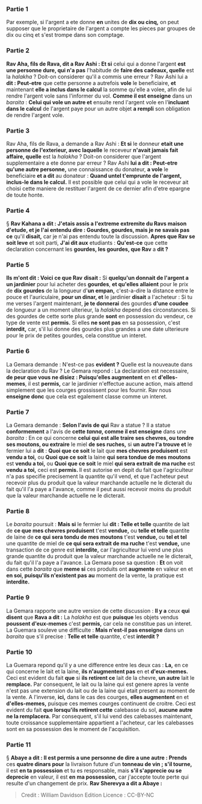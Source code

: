 
### Partie 1
Par exemple, si l'argent a ete donne <b>en</b> unites de <b>dix ou cinq,</b> on peut supposer que le proprietaire de l'argent a compte les pieces par groupes de dix ou cinq et s'est trompe dans son comptage.

### Partie 2
<b>Rav Aha, fils de Rava, dit a Rav Ashi : Et si</b> celui qui a donne l'argent <b>est une personne dure, qui n'a pas</b> l'habitude de <b>faire des cadeaux, quelle</b> est la <i>halakha</i> ? Doit-on considerer qu'il a commis une erreur ? Rav Ashi lui a <b>dit : Peut-etre</b> que cette personne a autrefois <b>vole</b> le beneficiaire, <b>et</b> maintenant <b>elle a inclus dans le calcul</b> la somme qu'elle a volee, afin de lui rendre l'argent vole sans l'informer du vol. <b>Comme il est enseigne</b> dans un <i>baraita</i> : <b>Celui qui vole un autre et</b> ensuite rend l'argent vole en l'<b>incluant dans le calcul</b> de l'argent paye pour un autre objet <b>a rempli</b> son obligation de rendre l'argent vole.

### Partie 3
Rav Aha, fils de Rava, a demande a Rav Ashi : <b>Et si</b> le donneur <b>etait une personne de l'exterieur, avec laquelle</b> le receveur <b>n'avait jamais fait affaire, quelle</b> est la <i>halakha</i> ? Doit-on considerer que l'argent supplementaire a ete donne par erreur ? Rav Ashi <b>lui a dit : Peut-etre qu'une autre personne,</b> une connaissance du donateur, <b>a vole</b> le beneficiaire <b>et a dit</b> au donateur : <b>Quand untel t'emprunte de l'argent, inclus-le dans le calcul.</b> Il est possible que celui qui a vole le receveur ait choisi cette maniere de restituer l'argent de ce dernier afin d'etre epargne de toute honte.

### Partie 4
§ <b>Rav Kahana a dit : J'etais assis a l'extreme <b>extremite du Ravs</b> maison d'etude, et je l'ai entendu dire : Gourdes, gourdes, mais je ne savais pas ce</b> qu'il <b>disait,</b> car je n'ai pas entendu toute la discussion. <b>Apres que Rav se soit leve</b> et soit parti, <b>J'ai dit aux</b> etudiants : <b>Qu'est-ce</b> que cette declaration concernant les <b>gourdes, les gourdes, que Rav</b> a <b>dit ?</b>

### Partie 5
<b>Ils m'ont dit : Voici ce que Rav</b> <b>disait :</b> Si <b>quelqu'un donnait de l'argent a un jardinier</b> pour lui acheter des <b>gourdes</b>, <b>et qu'elles allaient</b> pour le prix de <b>dix gourdes</b> de la longueur d'<b>un empan,</b> c'est-a-dire la distance entre le pouce et l'auriculaire, <b>pour un dinar, et</b> le jardinier <b>disait</b> a l'acheteur : Si tu me verses l'argent maintenant, <b>je te donnerai</b> des gourdes <b>d'une coudee</b> de longueur a un moment ulterieur, la <i>halakha</i> depend des circonstances. Si des gourdes de cette sorte plus grande <b>sont</b> en possession du vendeur, ce type de vente est <b>permis.</b> Si elles <b>ne sont pas</b> en sa possession, c'est <b>interdit,</b> car, s'il lui donne des gourdes plus grandes a une date ulterieure pour le prix de petites gourdes, cela constitue un interet.

### Partie 6
La Gemara demande : N'est-ce pas <b>evident ?</b> Quelle est la nouveaute dans la declaration du Rav ? Le Gemara repond : La declaration est necessaire, <b>de peur que vous ne disiez : Puisqu'elles augmentent</b> en et <b>d'elles-memes</b>, il est <b>permis,</b> car le jardinier n'effectue aucune action, mais attend simplement que les courges grossissent pour les fournir. Rav nous <b>enseigne donc</b> que cela est egalement classe comme un interet.

### Partie 7
La Gemara demande : <b>Selon l'avis de qui</b> Rav a statue ? Il a statue <b>conformement</b> a l'avis de <b>cette <i>tanna</i>, comme il est enseigne</b> dans une <i>baraita</i> : En ce qui concerne <b>celui qui est alle traire ses chevres, ou tondre ses moutons, ou extraire</b> le miel <b>de ses ruches,</b> si <b>un autre l'a trouve et</b> le fermier lui a <b>dit</b> : <b>Quoi que ce soit</b> le lait que <b>mes chevres produisent</b> est <b>vendu a toi,</b> ou <b>Quoi que ce soit</b> la laine <b>qui sera tondue de mes moutons</b> est <b>vendu a toi,</b> ou <b>Quoi que ce soit</b> le miel <b>qui sera extrait de ma ruche</b> est <b>vendu a toi,</b> ceci est <b>permis. </b> Il est autorise en depit du fait que l'agriculteur n'a pas specifie precisement la quantite qu'il vend, et que l'acheteur peut recevoir plus du produit que la valeur marchande actuelle ne le dicterait du fait qu'il l'a paye a l'avance, comme il peut aussi recevoir moins du produit que la valeur marchande actuelle ne le dicterait.

### Partie 8
Le <i>baraita</i> poursuit : <b>Mais si</b> le fermier lui <b>dit : Telle et telle</b> quantite de lait de <b>ce que mes chevres produisent</b> t'est <b>vendue,</b> ou <b>telle et telle</b> quantite de laine de <b>ce qui sera tondu de mes moutons</b> t'est <b>vendue, </b> ou <b>tel et tel</b> une quantite de miel de <b>ce qui sera extrait de ma ruche</b> t'est <b>vendue,</b> une transaction de ce genre est <b>interdite,</b> car l'agriculteur lui vend une plus grande quantite du produit que la valeur marchande actuelle ne le dicterait, du fait qu'il l'a paye a l'avance. La Gemara pose sa question : <b>Et</b> on voit dans cette <i>baraita</i> que <b>meme si</b> ces produits ont <b>augmente</b> en valeur en et <b>en soi, puisqu'ils n'existent pas</b> <b>au</b> moment</b> de la vente, la pratique est <b>interdite.</b>

### Partie 9
La Gemara rapporte une autre version de cette discussion : <b>Il y a</b> ceux <b>qui disent</b> que <b>Rava a dit :</b> La <i>halakha</i> est que <b>puisque</b> les objets vendus <b>poussent d'eux-memes</b> c'est <b>permis,</b> car cela ne constitue pas un interet. La Guemara souleve une difficulte : <b>Mais n'est-il pas enseigne</b> dans un <i>baraita</i> que s'il precise : <b>Telle et telle</b> quantite, c'est <b>interdit ?</b>

### Partie 10
La Guemara repond qu'il y a une difference entre les deux cas : <b>La,</b> en ce qui concerne le lait et la laine, <b>ils n'augmentent pas</b> en et <b>d'eux-memes.</b> Ceci est evident du fait <b>que</b> si <b>ils retirent ce</b> lait de la chevre, <b>un autre</b> lait le <b>remplace.</b> Par consequent, le lait ou la laine qui est genere apres la vente n'est pas une extension du lait ou de la laine qui etait present au moment de la vente. A l'inverse, <b>ici,</b> dans le cas des courges, <b>elles augmentent</b> en et <b>d'elles-memes,</b> puisque ces memes courges continuent de croitre. Ceci est evident du fait <b>que lorsqu'ils retirent cette</b> calebasse du sol, <b>aucune autre ne la remplacera.</b> Par consequent, s'il lui vend des calebasses maintenant, toute croissance supplementaire appartient a l'acheteur, car les calebasses sont en sa possession des le moment de l'acquisition.

### Partie 11
§ <b>Abaye a dit : Il est permis a une personne de dire a une autre : Prends</b> ces <b>quatre dinars pour</b> la livraison future d'un <b>tonneau de vin ; s'il tourne,</b> il est <b>en ta possession</b> et tu es responsable, mais <b>s'il s'apprecie ou se deprecie</b> en valeur, il est <b>en ma possession,</b> car j'accepte toute perte qui resulte d'un changement de prix. <b>Rav Sherevya a dit a Abaye :</b>

>Credit : William Davidson Edition
>Licence : CC-BY-NC